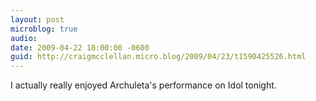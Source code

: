 ```yaml
---
layout: post
microblog: true
audio: 
date: 2009-04-22 18:00:00 -0600
guid: http://craigmcclellan.micro.blog/2009/04/23/t1590425526.html
---
```

I actually really enjoyed Archuleta's performance on Idol tonight.
